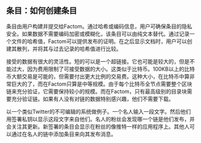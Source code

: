 ## 条目：如何创建条目

条目由用户构建并提交给Factom。通过哈希或编码信息，用户可确保条目的隐私安全。如果数据不需要编码加密或模糊化，该条目可以由纯文本替代。通过记录一个文件的哈希值，Factom可以提供发布的证明。在之后显示文档时，用户可以创建其散列，并将其与过去记录的哈希值进行比较。

接受的数据有很大的灵活性。短的可以是一个超链接。它也可能是较大的，但是不能过大，因为费用限制了可接受数据的大小。这类似于比特币。100KB以上的比特币大额交易是可能的，但需要付出更大比例的交易费。这种大小，在比特币中算非常巨大的了，而在Factom只算是中等规模。由于每个比特币全节点需要整个区块链来充分验证，它需要保持较小的规模。而在Factom，只有最高级别的目录块需要充分验证链。如果有人没有对链的数据特别感兴趣，他们不需要下载。

以一个类似Twitter的不可编辑的系统做例子。一个名人输入一段文字。然后他们用签署私钥以显示这段文字来自他们。名人的粉丝会发现哪一个链是他们发布，并会关注其更新。新签署的条目会显示在粉丝的像推特一样的应用程序上。其他人可以通过在名人的链中添加条目来向其发布消息。
